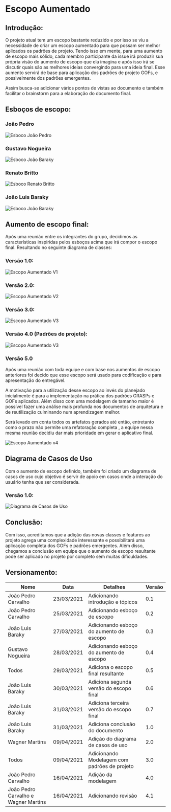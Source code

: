 # Escopo Aumentado

## Introdução: 

O projeto atual tem um escopo bastante reduzido e por isso se viu a necessidade de criar um escopo aumentado para que possam ser melhor aplicados os padrões de projeto. Tendo isso em mente, para uma aumento de escopo mais sólido, cada membro participante da issue irá produzir sua própria visão do aumento de escopo que ela imagina e após isso irá se discutir quais são as melhores ideias convergindo para uma ideia final. Esse aumento servirá de base para aplicação dos padrões de projeto GOFs, e possivelmente dos padrões emergentes. 

Assim busca-se adicionar vários pontos de vistas ao documento e também facilitar o brainstorm para a elaboração do documento final.

## Esboços de escopo:

### João Pedro 
![Esboco João Pedro](./img/Esboco_joao_pedro.png)

### Gustavo Nogueira
![Esboco João Baraky](./img/esboco_gustavo_nogueira.png)

### Renato Britto
![Esboco Renato Britto](./img/esboco_renato_britto.png)

### João Luis Baraky
![Esboco João Baraky](./img/esboco_joao_baraky.png)

## Aumento de escopo final:
Após uma reunião entre os integrantes do grupo, decidimos as características inspiridas pelos esboços acima que irá compor o escopo final. Resultando no seguinte diagrama de classes:

### Versão 1.0:
![Escopo Aumentado V1](./img/escopo_aumentado_v1.png)

### Versão 2.0:
![Escopo Aumentado V2](./img/escopo_aumentado_v2.png)

### Versão 3.0:
![Escopo Aumentado V3](./img/escopo_aumentado_v3.png)

### Versão 4.0 (Padrões de projeto):
![Escopo Aumentado V3](./img/class-MAIN.png)

### Versão 5.0

Após uma reunião com toda equipe e com base nos aumentos de escopo anteriores foi decido que esse escopo será usado para codificação e para apresentação do entregável.

A motivação para a utilização desse escopo ao invés do planejado inicialmente é para a implementação na prática dos padrões GRASPs e GOFs aplicados. Além disso com uma modelagem de tamanho maior é possível fazer uma análise mais profunda nos documentos de arquitetura e de reutilização culminando num aprendizagem melhor.

Será levado em conta todos os artefatos gerados até então, entretanto como o prazo não permite uma refatoração completa , a equipe nessa mesma reunião decidiu dar mais prioridade em gerar o aplicativo final. 

![Escopo Aumentado v4](./img/Sugestao.png)

## Diagrama de Casos de Uso

Com o aumento de escopo definido, também foi criado um diagrama de casos de uso cujo objetivo é servir de apoio em casos onde a interação do usuário tenha que ser considerada.

### Versão 1.0:
![Diagrama de Casos de Uso](img/escopo_up_use_cases.png)

## Conclusão:
Com isso, acreditamos que a adição das novas classes e features ao projeto agrega uma complexidade interessante e possibilitará uma aplicação completa dos GOFs e padrões emergentes. Além disso, chegamos a conclusão em equipe que o aumento de escopo resultante pode ser aplicado no projeto por completo sem muitas dificuldades.

## Versionamento:

| Nome | Data | Detalhes | Versão |
|---|---|---|---|
| João Pedro Carvalho | 23/03/2021 | Adicionando introdução e tópicos | 0.1 |
| João Pedro Carvalho | 25/03/2021 | Adicionando esboço de escopo | 0.2 |
| João Luis Baraky | 27/03/2021 | Adicionando esboço do aumento de escopo | 0.3 |
| Gustavo Nogueira | 28/03/2021 | Adicionando esboço do aumento de escopo | 0.4 |
| Todos | 29/03/2021 | Adiciona o escopo final resultante | 0.5 |
| João Luis Baraky | 30/03/2021 | Adiciona segunda versão do escopo final | 0.6 |
| João Luis Baraky | 31/03/2021 | Adiciona terceira versão do escopo final | 0.7 |
| João Luis Baraky | 31/03/2021 | Adiciona conclusão do documento | 1.0 |
| Wagner Martins | 09/04/2021 | Adição do diagrama de casos de uso | 2.0 |
| Todos | 09/04/2021 | Adicionando Modelagem com padrões de projeto | 3.0 |
| João Pedro Carvalho | 16/04/2021 | Adição da modelagem  | 4.0 |
| João Pedro Carvalho e Wagner Martins | 16/04/2021 | Adicionando revisão  | 4.1 |
